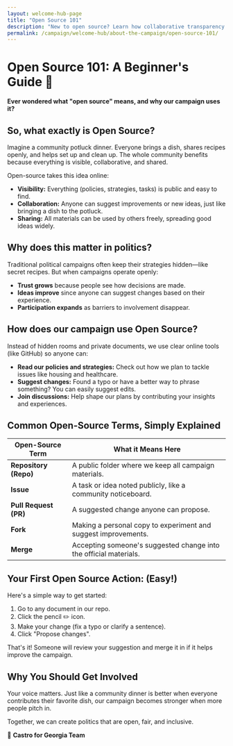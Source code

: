 ```yaml
---
layout: welcome-hub-page
title: "Open Source 101"
description: "New to open source? Learn how collaborative transparency works in politics and how you can contribute to building progressive change in your community."
permalink: /campaign/welcome-hub/about-the-campaign/open-source-101/
---
```


# Open Source 101: A Beginner's Guide 🌱

**Ever wondered what "open source" means, and why our campaign uses it?**

## So, what exactly is Open Source?

Imagine a community potluck dinner. Everyone brings a dish, shares recipes openly, and helps set up and clean up. The whole community benefits because everything is visible, collaborative, and shared.

Open-source takes this idea online:

* **Visibility:** Everything (policies, strategies, tasks) is public and easy to find.
* **Collaboration:** Anyone can suggest improvements or new ideas, just like bringing a dish to the potluck.
* **Sharing:** All materials can be used by others freely, spreading good ideas widely.

## Why does this matter in politics?

Traditional political campaigns often keep their strategies hidden—like secret recipes. But when campaigns operate openly:

* **Trust grows** because people see how decisions are made.
* **Ideas improve** since anyone can suggest changes based on their experience.
* **Participation expands** as barriers to involvement disappear.

## How does our campaign use Open Source?

Instead of hidden rooms and private documents, we use clear online tools (like GitHub) so anyone can:

* **Read our policies and strategies:** Check out how we plan to tackle issues like housing and healthcare.
* **Suggest changes:** Found a typo or have a better way to phrase something? You can easily suggest edits.
* **Join discussions:** Help shape our plans by contributing your insights and experiences.

## Common Open-Source Terms, Simply Explained

| Open-Source Term      | What it Means Here                                                |
| --------------------- | ----------------------------------------------------------------- |
| **Repository (Repo)** | A public folder where we keep all campaign materials.             |
| **Issue**             | A task or idea noted publicly, like a community noticeboard.      |
| **Pull Request (PR)** | A suggested change anyone can propose.                            |
| **Fork**              | Making a personal copy to experiment and suggest improvements.    |
| **Merge**             | Accepting someone's suggested change into the official materials. |

## Your First Open Source Action: (Easy!)

Here's a simple way to get started:

1. Go to any document in our repo.
2. Click the pencil ✏️ icon.
3. Make your change (fix a typo or clarify a sentence).
4. Click "Propose changes".

That's it! Someone will review your suggestion and merge it in if it helps improve the campaign.

## Why You Should Get Involved

Your voice matters. Just like a community dinner is better when everyone contributes their favorite dish, our campaign becomes stronger when more people pitch in.

Together, we can create politics that are open, fair, and inclusive.

🌱 **Castro for Georgia Team**
